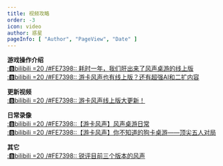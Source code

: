 ```yaml
---
title: 视频攻略
order: -3
icon: video
author: 惑星
pageInfo: [ "Author", "PageView", "Date" ]
---
```


**游戏操作介绍**\
[::b:bilibili =20 /#FE7398:: 耗时一年，我们肝出来了风声桌游的线上版](https://www.bilibili.com/video/BV1RK421x7ie)\
[::b:bilibili =20 /#FE7398:: 游卡风声也有线上版？还有超强AI和二扩内容](https://www.bilibili.com/video/BV1nx4y1y7qP)

**更新视频**\
[::b:bilibili =20 /#FE7398:: 游卡风声线上版大更新！](https://www.bilibili.com/video/BV15iiPeHEgE)

**日常录像**\
[::b:bilibili =20 /#FE7398::【游卡风声】风声桌游日常](https://www.bilibili.com/video/BV1JC4y1e72n)\
[::b:bilibili =20 /#FE7398::【游卡风声】你不知道的狗卡桌游——顶尖五人对局](https://www.bilibili.com/video/BV1G94y1t7eC)

**其它**\
[::b:bilibili =20 /#FE7398:: 锐评目前三个版本的风声](https://www.bilibili.com/video/BV1GJ4m1W7NE)
